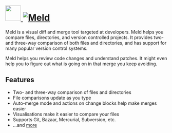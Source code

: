# [<img src="https://cdn.jsdelivr.net/gh/AdmiringWorm/chocolatey-packages@c388f026ccee70abd444a9e167cd741731a38d19/automatic/meld/icons/48x48.png" height="48" width="48" /> ![Meld](https://img.shields.io/chocolatey/v/meld.svg?label=Meld&style=for-the-badge)](https://chocolatey.org/packages/meld)

Meld is a visual diff and merge tool targeted at developers. Meld helps you compare files, directories, and version controlled projects. It provides two- and three-way comparison of both files and directories, and has support for many popular version control systems.

Meld helps you review code changes and understand patches. It might even help you to figure out what is going on in that merge you keep avoiding.

## Features

- Two- and three-way comparison of files and directories
- File comparisons update as you type
- Auto-merge mode and actions on change blocks help make merges easier
- Visualisations make it easier to compare your files
- Supports Git, Bazaar, Mercurial, Subversion, etc.
- ...and [more](https://meldmerge.org/features.html)
